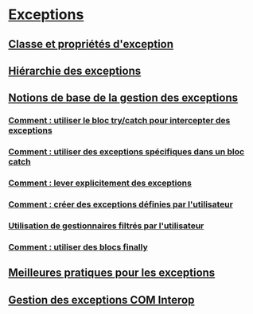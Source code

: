 # [Exceptions](index.md)
## [Classe et propriétés d'exception](exception-class-and-properties.md)
## [Hiérarchie des exceptions](exception-hierarchy.md)
## [Notions de base de la gestion des exceptions](exception-handling-fundamentals.md)
### [Comment : utiliser le bloc try/catch pour intercepter des exceptions](how-to-use-the-try-catch-block-to-catch-exceptions.md)
### [Comment : utiliser des exceptions spécifiques dans un bloc catch](how-to-use-specific-exceptions-in-a-catch-block.md)
### [Comment : lever explicitement des exceptions](how-to-explicitly-throw-exceptions.md)
### [Comment : créer des exceptions définies par l'utilisateur](how-to-create-user-defined-exceptions.md)
### [Utilisation de gestionnaires filtrés par l'utilisateur](using-user-filtered-exception-handlers.md)
### [Comment : utiliser des blocs finally](how-to-use-finally-blocks.md)
## [Meilleures pratiques pour les exceptions](best-practices-for-exceptions.md)
## [Gestion des exceptions COM Interop](handling-com-interop-exceptions.md)
